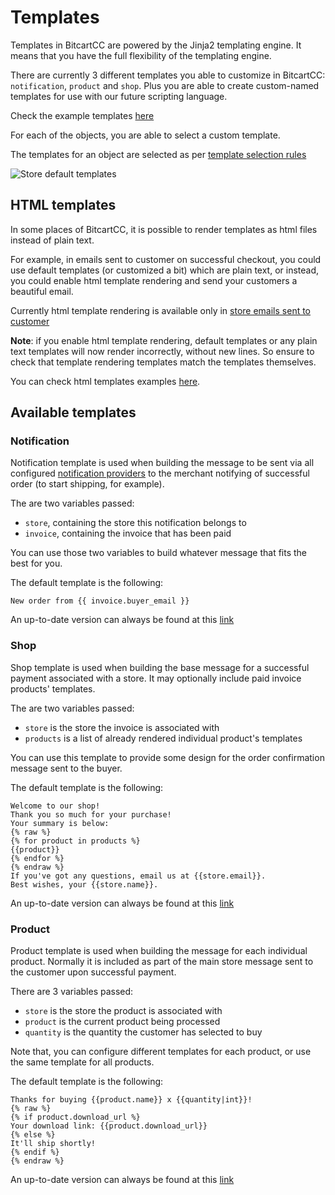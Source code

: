 # Templates

Templates in BitcartCC are powered by the Jinja2 templating engine. It means that you have the full flexibility of the templating engine.

There are currently 3 different templates you able to customize in BitcartCC: `notification`, `product` and `shop`. Plus you are able to create custom-named templates for use with our future scripting language.

Check the example templates [here](../examples/templates.md)

For each of the objects, you are able to select a custom template.

The templates for an object are selected as per [template selection rules](../bitcart-basics/walkthrough.md#template-selection-rules)

![Store default templates](../.gitbook/assets/store\_default\_templates.png)

## HTML templates

In some places of BitcartCC, it is possible to render templates as html files instead of plain text.

For example, in emails sent to customer on successful checkout, you could use default templates (or customized a bit) which are plain text, or instead, you could enable html template rendering and send your customers a beautiful email.

Currently html template rendering is available only in [store emails sent to customer](../bitcart-basics/walkthrough.md#store-checkout-settings)

**Note**: if you enable html template rendering, default templates or any plain text templates will now render incorrectly, without new lines. So ensure to check that template rendering templates match the templates themselves.

You can check html templates examples [here](../examples/templates.md).

## Available templates

### Notification

Notification template is used when building the message to be sent via all configured [notification providers](../bitcart-basics/walkthrough.md#notification-providers) to the merchant notifying of successful order (to start shipping, for example).

The are two variables passed:

* `store`, containing the store this notification belongs to
* `invoice`, containing the invoice that has been paid

You can use those two variables to build whatever message that fits the best for you.&#x20;

The default template is the following:

```
New order from {{ invoice.buyer_email }}
```

&#x20;An up-to-date version can always be found at this [link](https://github.com/bitcartcc/bitcart/blob/master/api/templates/notification.j2)

### Shop

Shop template is used when building the base message for a successful payment associated with a store. It may optionally include paid invoice products' templates.

The are two variables passed:

* `store` is the store the invoice is associated with
* `products` is a list of already rendered individual product's templates

You can use this template to provide some design for the order confirmation message sent to the buyer.

The default template is the following:

```
Welcome to our shop!
Thank you so much for your purchase!
Your summary is below:
{% raw %}
{% for product in products %}
{{product}}
{% endfor %}
{% endraw %}
If you've got any questions, email us at {{store.email}}.
Best wishes, your {{store.name}}.
```

An up-to-date version can always be found at this [link](https://github.com/bitcartcc/bitcart/blob/master/api/templates/shop.j2)

### Product

Product template is used when building the message for each individual product. Normally it is included as part of the main store message sent to the customer upon successful payment.

There are 3 variables passed:

* `store` is the store the product is associated with
* `product` is the current product being processed
* `quantity` is the quantity the customer has selected to buy

Note that, you can configure different templates for each product, or use the same template for all products.

The default template is the following:

```
Thanks for buying {{product.name}} x {{quantity|int}}!
{% raw %}
{% if product.download_url %}
Your download link: {{product.download_url}}
{% else %}
It'll ship shortly!
{% endif %}
{% endraw %}
```

An up-to-date version can always be found at this [link](https://github.com/bitcartcc/bitcart/blob/master/api/templates/product.j2)

